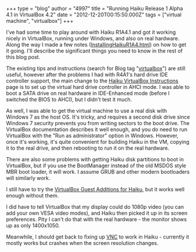 +++
type = "blog"
author = "4997"
title = "Running Haiku Release 1 Alpha 4.1 in VirtualBox 4.2"
date = "2012-12-20T00:15:50.000Z"
tags = ["virtual machine", "virtualbox"]
+++

I've had some time to play around with Haiku R1A4.1 and got it working nicely in VirtualBox, running under Windows, and also on real hardware.  Along the way I made a few notes (<a href="http://web.ncf.ca/au829/WeekendReports/20121130/InstallingHaikuR1A4.html" title="Notes on Installing Haiku R1A4">InstallingHaikuR1A4.html</a>) on how to get it going.  I'll describe the significant things you need to know in the rest of this blog post.
<!--break-->
The existing tips and instructions (search for Blog tag "<a href="/tags/virtualbox" title="VirtualBox Blog Tag List">virtualbox</a>") are still useful, however after the problems I had with R4A1's hard drive IDE controller support, the main change to the <a href="/guides/virtualizing/virtualbox" title="Haiku VirtualBox Instructions Page">Haiku VirtualBox Instructions</a> page is to set up the virtual hard drive controller in AHCI mode.  I was able to boot a SATA drive on real hardware in IDE-Enhanced mode (before I switched the BIOS to AHCI), but I didn't test it much.

As well, I was able to get the virtual machine to use a real disk with Windows 7 as the host OS.  It's tricky, and requires a second disk drive since Windows 7 security prevents you from writing sectors to the boot drive.  The VirtualBox documentation describes it well enough, and you do need to run VirtualBox with the "Run as administrator" option in Windows.  However, once it's working, it's quite convenient for building Haiku in the VM, copying it to the real drive, and then rebooting to run it on the real hardware.

There are also some problems with getting Haiku disk partitions to boot in VirtualBox, but if you use the BootManager instead of the old MSDOS style MBR boot loader, it will work.  I assume GRUB and other modern bootloaders will similarly work.

I still have to try the <a href="https://www.virtualbox.org/browser/vbox/trunk/src/VBox/Additions/haiku" title="VirtualBox Guest Additions for Haiku">VirtualBox Guest Additions for Haiku</a>, but it works well enough without them.

I did have to tell VirtualBox that my display could do 1080p video (you can add your own VESA video modes), and Haiku then picked it up in its screen preferences.  Pity I can't do that with the real hardware - the monitor shows up as only 1400x1050.

Meanwhile, I should get back to fixing up <a href="http://www.bebits.com/app/4047" title="BeOS VNC Server">VNC</a> to work in Haiku - currently it mostly works but crashes when the screen resolution changes.